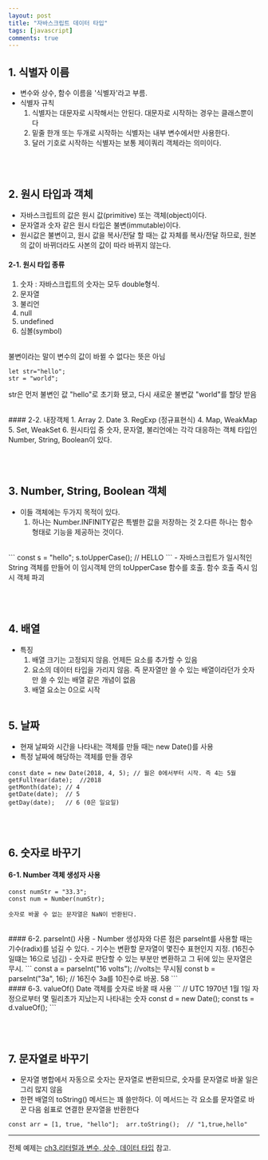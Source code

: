 ```yaml
---
layout: post
title: "자바스크립트 데이터 타입"
tags: [javascript]
comments: true
---
```


## 1. 식별자 이름
- 변수와 상수, 함수 이름을 '식별자'라고 부름.
- 식별자 규칙
  1. 식별자는 대문자로 시작해서는 안된다. 대문자로 시작하는 경우는 클래스뿐이다
  2. 밑줄 한개 또는 두개로 시작하는 식별자는 내부 변수에서만 사용한다.
  3. 달러 기호로 시작하는 식별자는 보통 제이쿼리 객체라는 의미이다.

<br/><br/>
## 2. 원시 타입과 객체
- 자바스크립트의 값은 원시 값(primitive) 또는 객체(object)이다.
- 문자열과 숫자 같은 원시 타입은 불변(immutable)이다.
- 원시값은 불변이고, 원시 값을 복사/전달 할 때는 값 자체를 복사/전달 하므로, 원본의 값이 바뀌더라도 사본의 값이 따라 바뀌지 않는다.

#### 2-1. 원시 타입 종류
  1. 숫자 : 자바스크립트의 숫자는 모두 double형식.
  2. 문자열
  3. 불리언
  4. null
  5. undefined
  6. 심볼(symbol)

<br>
불변이라는 말이 변수의 값이 바뀔 수 없다는 뜻은 아님  

```  
let str="hello";
str = "world";
```  

str은 먼저 불변인 값 "hello"로 초기화 됐고, 다시 새로운 불변값 "world"를 할당 받음

<br>
#### 2-2. 내장객체
  1. Array
  2. Date
  3. RegExp (정규표현식)
  4. Map, WeakMap
  5. Set, WeakSet 
  6. 원시타입 중 숫자, 문자열, 불리언에는 각각 대응하는 객체 타입인 Number, String, Boolean이 있다.

<br/><br/>
## 3. Number, String, Boolean 객체
- 이들 객체에는 두가지 목적이 있다.
  1. 하나는 Number.INFINITY같은 특별한 값을 저장하는 것
  2.다른 하나는 함수 형태로 기능을 제공하는 것이다.
<br>
```
const s = "hello"; s.toUpperCase(); // HELLO
```
- 자바스크립트가 일시적인 String 객체를 만들어 이 임시객체 안의 toUpperCase 함수를 호출. 함수 호출 즉시 임시 객체 파괴

<br/><br/>


## 4. 배열
- 특징
  1. 배열 크기는 고정되지 않음. 언제든 요소를 추가할 수 있음
  2. 요소의 데이터 타입을 가리지 않음. 즉 문자열만 쓸 수 있는 배열이라던가 숫자만 쓸 수 있는 배열 같은 개념이 없음
  3. 배열 요소는 0으로 시작
<br/><br/>


## 5. 날짜
- 현재 날짜와 시간을 나타내는 객체를 만들 때는 new Date()를 사용
- 특정 날짜에 해당하는 객체를 만들 경우
```
const date = new Date(2018, 4, 5); // 월은 0에서부터 시작. 즉 4는 5월
getFullYear(date);  //2018
getMonth(date); // 4
getDate(date);  // 5
getDay(date);   // 6 (0은 일요일)
```
<br/><br/>


## 6. 숫자로 바꾸기
#### 6-1. Number 객체 생성자 사용
```
const numStr = "33.3";
const num = Number(numStr);

숫자로 바꿀 수 없는 문자열은 NaN이 반환된다.
```

<br/>
#### 6-2. parseInt() 사용
  - Number 생성자와 다른 점은 parseInt를 사용할 때는 기수(radix)를 넘길 수 있다.
  - 기수는 변환할 문자열이 몇진수 표현인지 지정. (16진수 일떄는 16으로 넘김)
  - 숫자로 판단할 수 있는 부분만 변환하고 그 뒤에 있는 문자열은 무시.
```
const a = parseInt("16 volts"); //volts는 무시됨
const b = parseInt("3a", 16); // 16진수 3a를 10진수로 바꿈. 58
```

<br>
#### 6-3. valueOf()
Date 객체를 숫자로 바꿀 때 사용
```
// UTC 1970년 1월 1일 자정으로부터 몇 밀리초가 지났는지 나타내는 숫자
const d = new Date(); const ts = d.valueOf();
```

<br/><br/>


## 7. 문자열로 바꾸기
- 문자열 병합에서 자동으로 숫자는 문자열로 변환되므로, 숫자를 문자열로 바꿀 일은 그리 많지 않음
- 한편 배열의 toString() 메서드는 꽤 쓸만하다. 이 메서드는 각 요소를 문자열로 바꾼 다음 쉼표로 연결한 문자열을 반환한다
```
const arr = [1, true, "hello"];  arr.toString();  // "1,true,hello"
```

---
전체 예제는 [ch3.리터럴과 변수, 상수, 데이터 타입](https://github.com/yoojh9/learning-javascript-example/tree/master/ch3) 참고.
